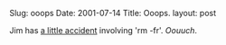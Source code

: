 Slug: ooops
Date: 2001-07-14
Title: Ooops.
layout: post

Jim has <a href="http://jim.roepcke.com/2001/07/13#item2399">a little accident</a> involving &#39;rm -fr&#39;. <i>Oouuch</i>.
